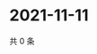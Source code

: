 # 2021-11-11

共 0 条

<!-- BEGIN WEIBO -->
<!-- 最后更新时间 Thu Nov 11 2021 07:11:29 GMT+0800 (China Standard Time) -->

<!-- END WEIBO -->
